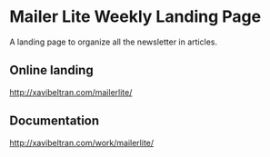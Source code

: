 # Mailer Lite Weekly Landing Page

A landing page to organize all the newsletter in articles.

## Online landing

http://xavibeltran.com/mailerlite/

## Documentation

http://xavibeltran.com/work/mailerlite/